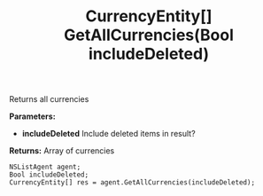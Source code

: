 ﻿---
uid: crmscript_ref_NSListAgent_GetAllCurrencies
title: CurrencyEntity[] GetAllCurrencies(Bool includeDeleted)
intellisense: NSListAgent.GetAllCurrencies
keywords: NSListAgent, GetAllCurrencies
so.topic: reference
---

Returns all currencies

**Parameters:**
 - **includeDeleted** Include deleted items in result?

**Returns:** Array of currencies

```crmscript
NSListAgent agent;
Bool includeDeleted;
CurrencyEntity[] res = agent.GetAllCurrencies(includeDeleted);
```

